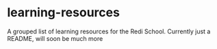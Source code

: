 # learning-resources
A grouped list of learning resources for the Redi School. Currently just a README, will soon be much more
